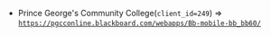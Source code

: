  - Prince George's Community College(`client_id=249`) => [`https://pgcconline.blackboard.com/webapps/Bb-mobile-bb_bb60/`](https://pgcconline.blackboard.com/webapps/Bb-mobile-bb_bb60/)
